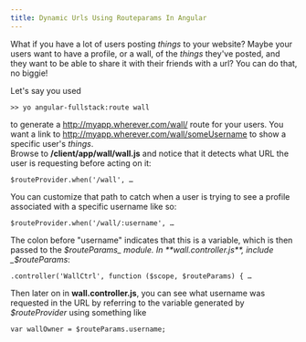 ```yaml
---
title: Dynamic Urls Using Routeparams In Angular
---
```

What if you have a lot of users posting _things_ to your website? Maybe your users want to have a profile, or a wall, of the _things_ they've posted, and they want to be able to share it with their friends with a url? You can do that, no biggie!

Let's say you used

    >> yo angular-fullstack:route wall

to generate a <a>http://myapp.wherever.com/wall/</a> route for your users. You want a link to <a>http://myapp.wherever.com/wall/someUsername</a> to show a specific user's _things_.  
Browse to **/client/app/wall/wall.js** and notice that it detects what URL the user is requesting before acting on it:

    $routeProvider.when('/wall', …

You can customize that path to catch when a user is trying to see a profile associated with a specific username like so:

    $routeProvider.when('/wall/:username', …

The colon before "username" indicates that this is a variable, which is then passed to the _$routeParams_ module. In **wall.controller.js**, include _$routeParams_:

    .controller('WallCtrl', function ($scope, $routeParams) { …

Then later on in **wall.controller.js**, you can see what username was requested in the URL by referring to the variable generated by _$routeProvider_ using something like

    var wallOwner = $routeParams.username;